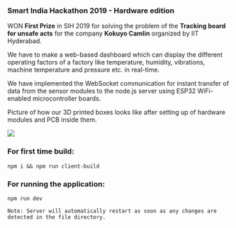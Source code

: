 ### Smart India Hackathon 2019 - Hardware edition

WON **First Prize** in SIH 2019 for solving the problem of the **Tracking
board for unsafe acts** for the company **Kokuyo Camlin** organized by IIT Hyderabad.

We have to make a web-based dashboard which can display the different operating factors of a factory like temperature, humidity, vibrations, machine temperature and pressure etc. in real-time.

We have implemented the WebSocket communication for instant transfer of data from the
sensor modules to the node.js server using ESP32 WiFi-enabled microcontroller boards.

Picture of how our 3D printed boxes looks like after setting up of hardware modules and PCB inside them.

![](./sih_project.jpeg)

### For first time build:

`npm i && npm run client-build`

### For running the application:

`npm run dev`

    Note: Server will automatically restart as soon as any changes are detected in the file directory.
